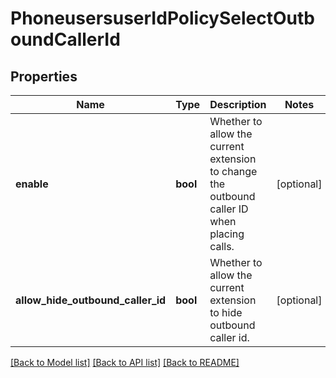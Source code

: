 # PhoneusersuserIdPolicySelectOutboundCallerId

## Properties
Name | Type | Description | Notes
------------ | ------------- | ------------- | -------------
**enable** | **bool** | Whether to allow the current extension to change the outbound caller ID when placing calls. | [optional] 
**allow_hide_outbound_caller_id** | **bool** | Whether to allow the current extension to hide outbound caller id. | [optional] 

[[Back to Model list]](../README.md#documentation-for-models) [[Back to API list]](../README.md#documentation-for-api-endpoints) [[Back to README]](../README.md)

